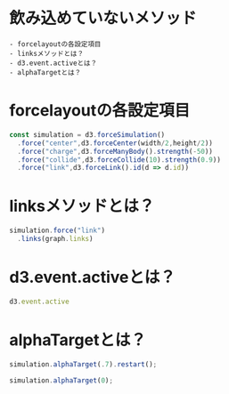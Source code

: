 # 飲み込めていないメソッド

```
- forcelayoutの各設定項目
- linksメソッドとは？
- d3.event.activeとは？
- alphaTargetとは？
```

# forcelayoutの各設定項目

```js
const simulation = d3.forceSimulation()
  .force("center",d3.forceCenter(width/2,height/2))
  .force("charge",d3.forceManyBody().strength(-50))
  .force("collide",d3.forceCollide(10).strength(0.9))
  .force("link",d3.forceLink().id(d => d.id))
```

# linksメソッドとは？

```js
simulation.force("link")
  .links(graph.links)
```

# d3.event.activeとは？

```js
d3.event.active
```

# alphaTargetとは？

```js
simulation.alphaTarget(.7).restart();

simulation.alphaTarget(0);
```